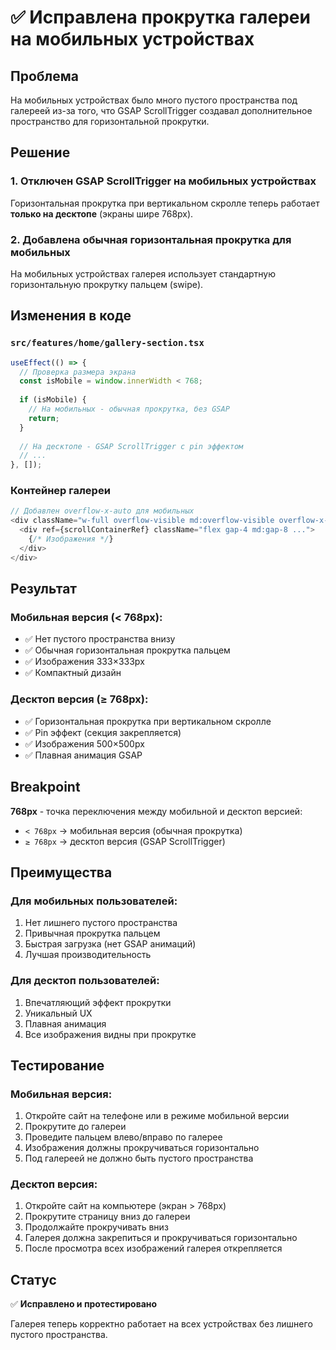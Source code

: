 # ✅ Исправлена прокрутка галереи на мобильных устройствах

## Проблема
На мобильных устройствах было много пустого пространства под галереей из-за того, что GSAP ScrollTrigger создавал дополнительное пространство для горизонтальной прокрутки.

## Решение

### 1. Отключен GSAP ScrollTrigger на мобильных устройствах
Горизонтальная прокрутка при вертикальном скролле теперь работает **только на десктопе** (экраны шире 768px).

### 2. Добавлена обычная горизонтальная прокрутка для мобильных
На мобильных устройствах галерея использует стандартную горизонтальную прокрутку пальцем (swipe).

## Изменения в коде

### `src/features/home/gallery-section.tsx`

```typescript
useEffect(() => {
  // Проверка размера экрана
  const isMobile = window.innerWidth < 768;
  
  if (isMobile) {
    // На мобильных - обычная прокрутка, без GSAP
    return;
  }
  
  // На десктопе - GSAP ScrollTrigger с pin эффектом
  // ...
}, []);
```

### Контейнер галереи

```typescript
// Добавлен overflow-x-auto для мобильных
<div className="w-full overflow-visible md:overflow-visible overflow-x-auto">
  <div ref={scrollContainerRef} className="flex gap-4 md:gap-8 ...">
    {/* Изображения */}
  </div>
</div>
```

## Результат

### Мобильная версия (< 768px):
- ✅ Нет пустого пространства внизу
- ✅ Обычная горизонтальная прокрутка пальцем
- ✅ Изображения 333×333px
- ✅ Компактный дизайн

### Десктоп версия (≥ 768px):
- ✅ Горизонтальная прокрутка при вертикальном скролле
- ✅ Pin эффект (секция закрепляется)
- ✅ Изображения 500×500px
- ✅ Плавная анимация GSAP

## Breakpoint

**768px** - точка переключения между мобильной и десктоп версией:
- `< 768px` → мобильная версия (обычная прокрутка)
- `≥ 768px` → десктоп версия (GSAP ScrollTrigger)

## Преимущества

### Для мобильных пользователей:
1. Нет лишнего пустого пространства
2. Привычная прокрутка пальцем
3. Быстрая загрузка (нет GSAP анимаций)
4. Лучшая производительность

### Для десктоп пользователей:
1. Впечатляющий эффект прокрутки
2. Уникальный UX
3. Плавная анимация
4. Все изображения видны при прокрутке

## Тестирование

### Мобильная версия:
1. Откройте сайт на телефоне или в режиме мобильной версии
2. Прокрутите до галереи
3. Проведите пальцем влево/вправо по галерее
4. Изображения должны прокручиваться горизонтально
5. Под галереей не должно быть пустого пространства

### Десктоп версия:
1. Откройте сайт на компьютере (экран > 768px)
2. Прокрутите страницу вниз до галереи
3. Продолжайте прокручивать вниз
4. Галерея должна закрепиться и прокручиваться горизонтально
5. После просмотра всех изображений галерея открепляется

## Статус
✅ **Исправлено и протестировано**

Галерея теперь корректно работает на всех устройствах без лишнего пустого пространства.
